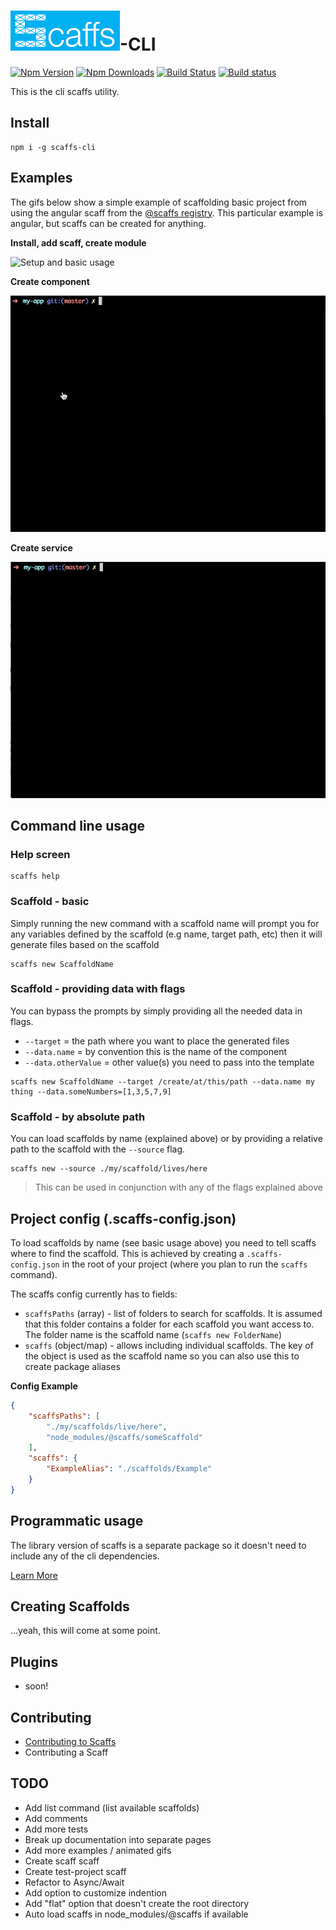 # ![Scaffs](https://raw.githubusercontent.com/itslenny/scaffs-cli/master/docs/images/Logo_Full_64.png)-CLI

[![Npm Version](https://img.shields.io/npm/v/scaffs-cli.svg?style=flat)](https://www.npmjs.com/package/scaffs-cli)
[![Npm Downloads](https://img.shields.io/npm/dm/scaffs-cli.svg?style=flat)](https://www.npmjs.com/package/scaffs-cli)
[![Build Status](https://travis-ci.org/itslenny/scaffs-cli.svg?branch=master)](https://travis-ci.org/itslenny/scaffs-cli)
[![Build status](https://ci.appveyor.com/api/projects/status/wfh45fnmixsnqkk6?svg=true)](https://ci.appveyor.com/project/itslenny/scaffs-cli)

This is the cli scaffs utility.

## Install

```
npm i -g scaffs-cli
```

## Examples

The gifs below show a simple example of scaffolding basic project from using the angular scaff from the [@scaffs registry](https://github.com/itslenny/scaffs-registry). This particular example is angular, but scaffs can be created for anything.

**Install, add scaff, create module**

![Setup and basic usage](https://raw.githubusercontent.com/itslenny/scaffs-cli/master/docs/images/01-cli-intro.gif)

**Create component**

![Create component](https://raw.githubusercontent.com/itslenny/scaffs-cli/master/docs/images/02-cli-component.gif)

**Create service**

![Create service](https://raw.githubusercontent.com/itslenny/scaffs-cli/master/docs/images/03-cli-service.gif)

## Command line usage

### Help screen

```
scaffs help
```

### Scaffold - basic

Simply running the new command with a scaffold name will prompt you for any variables defined by the scaffold (e.g name, target path, etc) then it will generate files based on the scaffold

```
scaffs new ScaffoldName
```

### Scaffold - providing data with flags

You can bypass the prompts by simply providing all the needed data in flags.

* `--target` = the path where you want to place the generated files
* `--data.name` = by convention this is the name of the component
* `--data.otherValue` = other value(s) you need to pass into the template

```
scaffs new ScaffoldName --target /create/at/this/path --data.name my thing --data.someNumbers=[1,3,5,7,9]
```

### Scaffold - by absolute path

You can load scaffolds by name (explained above) or by providing a relative path to the scaffold with the `--source` flag.

```
scaffs new --source ./my/scaffold/lives/here
```

> This can be used in conjunction with any of the flags explained above


## Project config (.scaffs-config.json)

To load scaffolds by name (see basic usage above) you need to tell scaffs where to find the scaffold. This is achieved by creating a `.scaffs-config.json` in the root of your project (where you plan to run the `scaffs` command).

The scaffs config currently has to fields:

* `scaffsPaths` (array) - list of folders to search for scaffolds. It is assumed that this folder contains a folder for each scaffold you want access to. The folder name is the scaffold name (`scaffs new FolderName`)
* `scaffs` (object/map) - allows including individual scaffolds. The key of the object is used as the scaffold name so you can also use this to create package aliases

**Config Example**

```json
{
    "scaffsPaths": [
        "./my/scaffolds/live/here",
        "node_modules/@scaffs/someScaffold"
    ],
    "scaffs": {
        "ExampleAlias": "./scaffolds/Example"
    }
}
```

## Programmatic usage

The library version of scaffs is a separate package so it doesn't need to include any of the cli dependencies.

[Learn More](https://www.npmjs.com/package/scaffs)

## Creating Scaffolds

...yeah, this will come at some point.

## Plugins

* soon!

## Contributing

* [Contributing to Scaffs](CONTRIBUTING.md)
* Contributing a Scaff

## TODO

* Add list command (list available scaffolds)
* Add comments
* Add more tests
* Break up documentation into separate pages
* Add more examples / animated gifs
* Create scaff scaff
* Create test-project scaff
* Refactor to Async/Await
* Add option to customize indention
* Add "flat" option that doesn't create the root directory
* Auto load scaffs in node_modules/@scaffs if available
